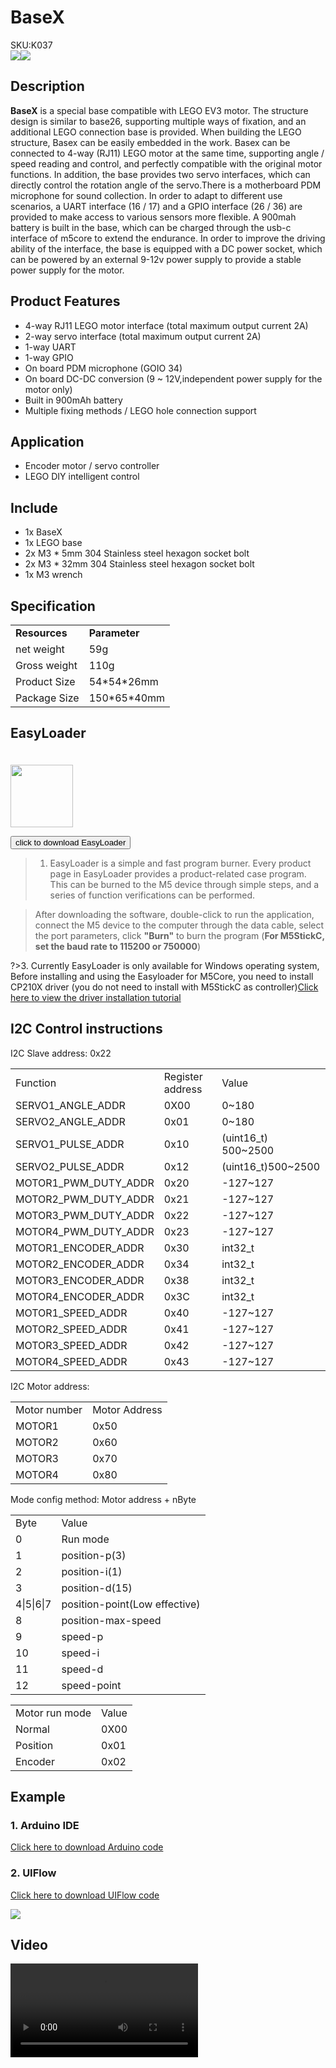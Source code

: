 # BaseX

<div class="badge badge-pill badge-primary product_sku_tag">SKU:K037</div>

<div class="product_pic"><img src="assets\img\product_pics\base\basex\basex_01.webp"><img src="assets\img\product_pics\base\basex\basex_02.webp"></div>

## Description

**BaseX** is a special base compatible with LEGO EV3 motor. The structure design is similar to base26, supporting multiple ways of fixation, and an additional LEGO connection base is provided. When building the LEGO structure, Basex can be easily embedded in the work. Basex can be connected to 4-way (RJ11) LEGO motor at the same time, supporting angle / speed reading and control, and perfectly compatible with the original motor functions. In addition, the base provides two servo interfaces, which can directly control the rotation angle of the servo.There is a motherboard PDM microphone for sound collection. In order to adapt to different use scenarios, a UART interface (16 / 17) and a GPIO interface (26 / 36) are provided to make access to various sensors more flexible. A 900mah battery is built in the base, which can be charged through the usb-c interface of m5core to extend the endurance. In order to improve the driving ability of the interface, the base is equipped with a DC power socket, which can be powered by an external 9-12v power supply to provide a stable power supply for the motor.

## Product Features

-  4-way RJ11 LEGO motor interface (total maximum output current 2A)
-  2-way servo interface (total maximum output current 2A)
-  1-way UART
-  1-way GPIO
-  On board PDM microphone (GOIO 34)
-  On board DC-DC conversion (9 ~ 12V,independent power supply for the motor only)
-  Built in 900mAh battery
-  Multiple fixing methods / LEGO hole connection support

## Application

- Encoder motor / servo controller
- LEGO DIY intelligent control

## Include

-  1x BaseX
-  1x LEGO base
-  2x M3 * 5mm 304 Stainless steel hexagon socket bolt
-  2x M3 * 32mm 304 Stainless steel hexagon socket bolt
-  1x M3 wrench

## Specification

<table>
   <tr style="font-weight:bold">
      <td>Resources</td>
      <td>Parameter</td>
   </tr>
   <tr>
      <td>net weight</td>
      <td>59g</td>
   </tr>
   <tr>
      <td>Gross weight</td>
      <td>110g</td>
   </tr>
   <tr>
      <td>Product Size</td>
      <td>54*54*26mm</td>
   </tr>
   <tr>
      <td>Package Size</td>
      <td>150*65*40mm</td>
   </tr>
 </table>

## EasyLoader

<img src="https://m5stack.oss-cn-shenzhen.aliyuncs.com/image/EasyLoader_logo.webp" width="100px" style="margin-top:20px">

<a href="https://m5stack.oss-cn-shenzhen.aliyuncs.com/EasyLoader/Base/EasyLoader_BaseX.exe"><button type="button" class="btn btn-primary">click to download EasyLoader</button></a>

>1. EasyLoader is a simple and fast program burner. Every product page in EasyLoader provides a product-related case program. This can be burned to the M5 device through simple steps, and a series of function verifications can be performed.

>After downloading the software, double-click to run the application, connect the M5 device to the computer through the data cable, select the port parameters, click **"Burn"** to burn the program (**For M5StickC, set the baud rate to 115200 or 750000**)

?>3. Currently EasyLoader is only available for Windows operating system,  Before installing and using the Easyloader for M5Core, you need to install CP210X driver (you do not need to install with M5StickC as controller)[Click here to view the driver installation tutorial](en/related_documents/M5Burner#install-usb-driver)


## I2C Control instructions

I2C Slave address: 0x22
<table>
<tr><td>Function</td><td>Register address</td><td>Value</td></tr>
<tr><td>SERVO1_ANGLE_ADDR</td><td>0X00</td><td> 0~180</td></tr>
<tr><td>SERVO2_ANGLE_ADDR</td><td>0x01</td><td> 0~180</td></tr>
<tr><td>SERVO1_PULSE_ADDR</td><td>0x10</td><td>(uint16_t) 500~2500</td></tr>
<tr><td>SERVO2_PULSE_ADDR</td><td>0x12</td><td>(uint16_t)500~2500</td></tr>
<tr><td>MOTOR1_PWM_DUTY_ADDR</td><td>0x20</td><td> -127~127</td></tr>
<tr><td>MOTOR2_PWM_DUTY_ADDR</td><td>0x21</td><td> -127~127</td></tr>
<tr><td>MOTOR3_PWM_DUTY_ADDR</td><td>0x22</td><td> -127~127</td></tr>
<tr><td>MOTOR4_PWM_DUTY_ADDR</td><td>0x23</td><td> -127~127</td></tr>
<tr><td>MOTOR1_ENCODER_ADDR</td><td>0x30</td><td> int32_t</td></tr>
<tr><td>MOTOR2_ENCODER_ADDR</td><td>0x34</td><td> int32_t</td></tr>
<tr><td>MOTOR3_ENCODER_ADDR</td><td>0x38</td><td> int32_t</td></tr>
<tr><td>MOTOR4_ENCODER_ADDR</td><td>0x3C</td><td> int32_t</td></tr>
<tr><td>MOTOR1_SPEED_ADDR</td><td>0x40</td><td> -127~127</td></tr>
<tr><td>MOTOR2_SPEED_ADDR</td><td>0x41</td><td> -127~127</td></tr>
<tr><td>MOTOR3_SPEED_ADDR</td><td>0x42</td><td> -127~127</td></tr>
<tr><td>MOTOR4_SPEED_ADDR</td><td>0x43</td><td> -127~127</td></tr>
</table>

I2C Motor address: 
<table>
<tr><td>Motor number</td><td>Motor Address</td></tr>
<tr><td>MOTOR1</td><td>0x50</td></tr>
<tr><td>MOTOR2</td><td>0x60</td></tr>
<tr><td>MOTOR3</td><td>0x70</td></tr>
<tr><td>MOTOR4</td><td>0x80</td></tr>
</table>

Mode config method: Motor address + nByte
<table>
<tr><td>Byte</td><td>Value</td></tr>
<tr><td>0</td><td>Run mode</td></tr>
<tr><td>1</td><td>position-p(3)</td></tr>
<tr><td>2</td><td>position-i(1)</td></tr>
<tr><td>3</td><td>position-d(15)</td></tr>
<tr><td>4|5|6|7</td><td>position-point(Low effective)</td></tr>
<tr><td>8</td><td>position-max-speed</td></tr>
<tr><td>9</td><td>speed-p</td></tr>
<tr><td>10</td><td>speed-i</td></tr>
<tr><td>11</td><td>speed-d</td></tr>
<tr><td>12</td><td>speed-point</td></tr>
</table>
<table>
<tr><td>Motor run mode</td><td>Value</td>
<tr><td>Normal</td><td>0X00</td>
<tr><td>Position</td><td>0x01</td>
<tr><td>Encoder</td><td>0x02</td>
</table>

## Example

### 1. Arduino IDE

[Click here to download Arduino code](https://github.com/m5stack/M5Stack/tree/master/examples/Modules/BaseX)

### 2. UIFlow

[Click here to download UIFlow code](https://github.com/m5stack/M5-ProductExampleCodes/tree/master/Base/BaseX/UIFlow)

<img src="assets/img/product_pics/base/basex/basex.webp">

## Video

<video class="video_size" controls>
    <source src="https://m5stack.oss-cn-shenzhen.aliyuncs.com/video/Product_example_video/Base/BaseX.mp4" type="video/mp4">
</video>

<script>

   var purchase_link = 'https://m5stack.com/collections/m5-base/products/basex';

   anchor_search(purchase_link);
   scrollFunc();

</script>